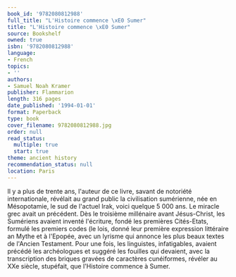 ```yaml
---
book_id: '9782080812988'
full_title: "L'Histoire commence \xE0 Sumer"
title: "L'Histoire commence \xE0 Sumer"
source: Bookshelf
owned: true
isbn: '9782080812988'
language:
- French
topics:
- ''
authors:
- Samuel Noah Kramer
publisher: Flammarion
length: 316 pages
date_published: '1994-01-01'
format: Paperback
type: book
cover_filename: 9782080812988.jpg
order: null
read_status:
  multiple: true
  start: true
theme: ancient history
recommendation_status: null
location: Paris
---
```

Il y a plus de trente ans, l'auteur de ce livre, savant de notoriété internationale, révélait au grand public la civilisation sumérienne, née en Mésopotamie, le sud de l'actuel Irak, voici quelque 5 000 ans. Le miracle grec avait un précédent. Dès le troisième millénaire avant Jésus-Christ, les Sumériens avaient inventé l'écriture, fondé les premières Cités-Etats, formulé les premiers codes (le lois, donné leur première expression littéraire an Mythe et à l'Epopée, avec un lyrisme qui annonce les plus beaux textes de l'Ancien Testament. Pour une fois, les linguistes, infatigables, avaient précédé les archéologues et suggéré les fouilles qui devaient, avec la transcription des briques gravées de caractères cunéiformes, révéler au XXe siècle, stupéfait, que l'Histoire commence à Sumer.
